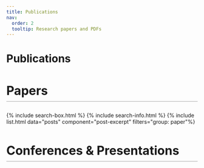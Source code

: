 ```yaml
---
title: Publications
nav:
  order: 2
  tooltip: Research papers and PDFs
---
```


# Publications

<div style="margin-top: 3rem;">
  <h2 style="font-size: 2rem; border-bottom: 2px solid #ccc; padding-bottom: 0.5rem;">Papers</h2>
  <p>
    <!-- Add your paper titles, links, or summaries here -->
{% include search-box.html %}
{% include search-info.html %}
{% include list.html data="posts" component="post-excerpt" filters="group: paper"%}
    
  </p>
</div>

<div style="margin-top: 3rem;">
  <h2 style="font-size: 2rem; border-bottom: 2px solid #ccc; padding-bottom: 0.5rem;">Conferences & Presentations</h2>
  <p>
    <!-- Add your conference presentations, posters, or abstracts here -->
    
  </p>
</div>
